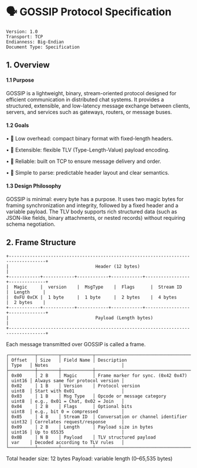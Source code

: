 # 🗣️ GOSSIP Protocol Specification

```
Version: 1.0
Transport: TCP
Endianness: Big-Endian
Document Type: Specification
```

## 1. Overview

#### 1.1 Purpose

GOSSIP is a lightweight, binary, stream-oriented protocol designed for efficient communication in distributed chat systems.
It provides a structured, extensible, and low-latency message exchange between clients, servers, and services such as gateways, routers, or message buses.

#### 1.2 Goals
•	🔹 Low overhead: compact binary format with fixed-length headers.

•	🔹 Extensible: flexible TLV (Type-Length-Value) payload encoding.

•	🔹 Reliable: built on TCP to ensure message delivery and order.

•	🔹 Simple to parse: predictable header layout and clear semantics.

#### 1.3 Design Philosophy

GOSSIP is minimal: every byte has a purpose. It uses two magic bytes for framing synchronization and integrity, followed by a fixed header and a variable payload. The TLV body supports rich structured data (such as JSON-like fields, binary attachments, or nested records) without requiring schema negotiation.


## 2. Frame Structure
```text
+------------------------------------------------------------------------------------+
|                                 Header (12 bytes)                                  |
+------------+------------+------------+------------+-----------------+--------------+
|  Magic     |  version    |  MsgType    |  Flags      |  Stream ID    |  Length     |
|  0xFU 0xCK |  1 byte     |  1 byte     |  2 bytes    |  4 bytes      |  2 bytes    |
+------------+------------+------------+------------+-----------------+--------------+
|                                 Payload (Length bytes)                             |
+------------------------------------------------------------------------------------+
```

Each message transmitted over GOSSIP is called a frame.
```text
┌──────────┬────────┬────────────┬─────────────────────────────────────────────────────────────────────────────────
│ Offset   │ Size   │ Field Name │ Description                         │ Type   │ Notes                            │
├──────────┼────────┼────────────┼─────────────────────────────────────├────────├──────────────────────────────────├ 
│ 0x00     │ 2 B    │ Magic      │ Frame marker for sync. (0x42 0x47)  │ uint16 │ Always same for protocol version │
│ 0x02     │ 1 B    │ Version    │ Protocol version                    │ uint8  │ Start with 0x01                  │
│ 0x03     │ 1 B    │ Msg Type   │ Opcode or message category          │ uint8  │ e.g., 0x01 = Chat, 0x02 = Join   │
│ 0x04     │ 2 B    │ Flags      │ Optional bits                       │ uint8  │ e.g., bit 0 = compressed         │
│ 0x05     │ 4 B    │ Stream ID  │ Conversation or channel identifier  │ uint32 │ Correlates request/response      │
│ 0x09     │ 2 B    │ Length     │ Payload size in bytes               │ uint16 │ Up to 65535                      │
│ 0x0B     │ N B    │ Payload    │ TLV structured payload              │ var    │ Decoded according to TLV rules   │
└──────────┴────────┴────────────┴─────────────────────────────────────────────────────────────────────────────────├
```
Total header size: 12 bytes
Payload: variable length (0–65,535 bytes)